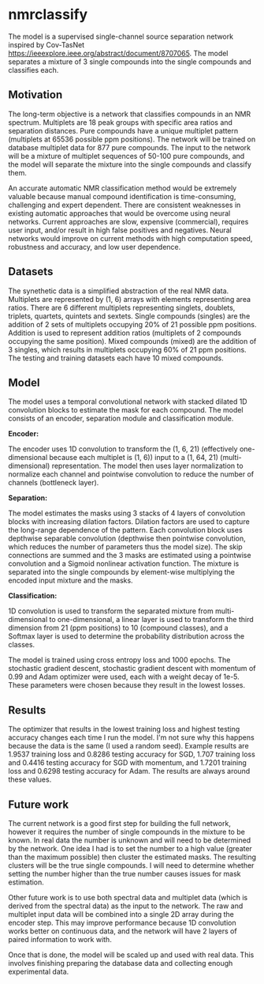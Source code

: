 # nmrclassify

The model is a supervised single-channel source separation network inspired by Cov-TasNet https://ieeexplore.ieee.org/abstract/document/8707065. The model separates a mixture of 3 single compounds into the single compounds and classifies each.


## Motivation

The long-term objective is a network that classifies compounds in an NMR spectrum. Multiplets are 18 peak groups with specific area ratios and separation distances. Pure compounds have a unique multiplet pattern (multiplets at 65536 possible ppm positions). The network will be trained on database multiplet data for 877 pure compounds. The input to the network will be a mixture of multiplet sequences of 50-100 pure compounds, and the model will separate the mixture into the single compounds and classify them. 

An accurate automatic NMR classification method would be extremely valuable because manual compound identification is time-consuming, challenging and expert dependent. There are consistent weaknesses in existing automatic approaches that would be overcome using neural networks. Current approaches are slow, expensive (commercial), requires user input, and/or result in high false positives and negatives. Neural networks would improve on current methods with high computation speed, robustness and accuracy, and low user dependence.


## Datasets

The synethetic data is a simplified abstraction of the real NMR data. Multiplets are represented by (1, 6) arrays with elements representing area ratios. There are 6 different multiplets representing singlets, doublets, triplets, quartets, quintets and sextets. Single compounds (singles) are the addition of 2 sets of multiplets occupying 20% of 21 possible ppm positions. Addition is used to represent addition ratios (multiplets of 2 compounds occupying the same position). Mixed compounds (mixed) are the addition of 3 singles, which results in multiplets occupying 60% of 21 ppm positions.  The testing and training datasets each have 10 mixed compounds. 


## Model

The model uses a temporal convolutional network with stacked dilated 1D convolution blocks to estimate the mask for each compound. The model consists of an encoder, separation module and classification module. 

**Encoder:**

The encoder uses 1D convolution to transform the (1, 6, 21) (effectively one-dimensional because each multiplet is (1, 6)) input to a (1, 64, 21) (multi-dimensional) representation. The model then uses layer normalization to normalize each channel and pointwise convolution to reduce the number of channels (bottleneck layer). 

**Separation:**

The model estimates the masks using 3 stacks of 4 layers of convolution blocks with increasing dilation factors. Dilation factors are used to capture the long-range dependence of the pattern. Each convolution block uses depthwise separable convolution (depthwise then pointwise convolution, which reduces the number of parameters thus the model size). The skip connections are summed and the 3 masks are estimated using a pointwise convolution and a Sigmoid nonlinear activation function. The mixture is separated into the single compounds by element-wise multiplying the encoded input mixture and the masks. 

**Classification:**

1D convolution is used to transform the separated mixture from multi-dimensional to one-dimensional, a linear layer is used to transform the third dimension from 21 (ppm positions) to 10 (compound classes), and a Softmax layer is used to determine the probability distribution across the classes.

The model is trained using cross entropy loss and 1000 epochs. The stochastic gradient descent, stochastic gradient descent with momentum of 0.99 and Adam optimizer were used, each with a weight decay of 1e-5. These parameters were chosen because they result in the lowest losses. 

## Results

The optimizer that results in the lowest training loss and highest testing accuracy changes each time I run the model. I'm not sure why this happens because the data is the same (I used a random seed). Example results are 1.9537 training loss and 0.8286 testing accuracy for SGD, 1.707 training loss and 0.4416 testing accuracy for SGD with momentum, and 1.7201 training loss and 0.6298 testing accuracy for Adam. The results are always around these values. 

## Future work

The current network is a good first step for building the full network, however it requires the number of single compounds in the mixture to be known. In real data the number is unknown and will need to be determined by the network. One idea I had is to set the number to a high value (greater than the maximum possible) then cluster the estimated masks. The resulting clusters will be the true single compounds. I will need to determine whether setting the number higher than the true number causes issues for mask estimation.

Other future work is to use both spectral data and multiplet data (which is derived from the spectral data) as the input to the network. The raw and multiplet input data will be combined into a single 2D array during the encoder step. This may improve performance because 1D convolution works better on continuous data, and the network will have 2 layers of paired information to work with.

Once that is done, the model will be scaled up and used with real data. This involves finishing preparing the database data and collecting enough experimental data. 

